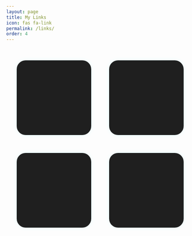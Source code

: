 ```yaml
---
layout: page
title: My Links
icon: fas fa-link
permalink: /links/
order: 4
---
```

   
<style> 
/* Icon grid layout */
.icon-grid {
  display: grid;
  grid-template-columns: repeat(2, 200px);
  grid-template-rows: repeat(2, 200px);
  gap: 3rem;
  justify-content: center;
  margin-top: 3rem;
}

/* Individual icon box */
.icon-box {
  width: 200px;
  height: 200px;
  background-color: #1f1f1f;
  border-radius: 24px;
  display: flex;
  align-items: center;
  justify-content: center;
  transition: all 0.3s ease;
  box-shadow: 0 0 12px rgba(0, 255, 255, 0.1);
}

.icon-box:hover {
  transform: scale(1.08);
  box-shadow: 0 0 25px rgba(0, 255, 255, 0.6);
  background-color: #263238;
}

/* Icon inside box */
.icon-box i {
  font-size: 58px;
  color: #00f2ff;
}
</style>

<!-- Icon Grid -->
<div class="icon-grid">
  <a href="https://tushar-bioinfo.github.io/learning-bioinformatics/" class="icon-box" target="_blank">
    <i class="fas fa-blog"></i>
  </a>
  <a href="https://github.com/Tushar-bioinfo" class="icon-box" target="_blank">
    <i class="fab fa-github"></i>
  </a>
  <a href="https://linkedin.com/in/tussi147" class="icon-box" target="_blank">
    <i class="fab fa-linkedin"></i>
  </a>
  <a href="mailto:tushar14032001@gmail.com" class="icon-box">
    <i class="fas fa-envelope"></i>
  </a>
</div>
